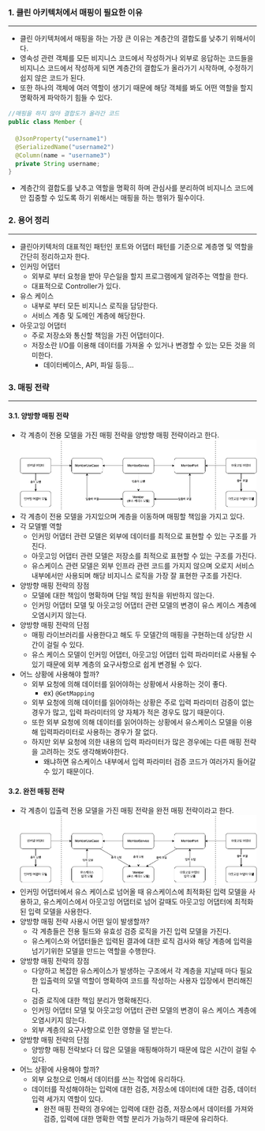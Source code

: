 ### 1. 클린 아키텍처에서 매핑이 필요한 이유
---

- 클린 아키텍처에서 매핑을 하는 가장 큰 이유는 계층간의 결합도를 낮추기 위해서이다.
- 영속성 관련 객체를 모든 비지니스 코드에서 작성하거나 외부로 응답하는 코드들을 비지니스 코드에서 작성하게 되면 계층간의 결합도가 올라가기 시작하며, 수정하기 쉽지 않은 코드가 된다.
- 또한 하나의 객체에 여러 역할이 생기기 때문에 해당 객체를 봐도 어떤 역할을 할지 명확하게 파악하기 힘들 수 있다.
```java
//매핑을 하지 않아 결합도가 올라간 코드
public class Member {

  @JsonProperty("username1")
  @SerializedName("username2")
  @Column(name = "username3")
  private String username;
}
```
- 계층간의 결합도를 낮추고 역할을 명확히 하며 관심사를 분리하여 비지니스 코드에만 집중할 수 있도록 하기 위해서는 매핑을 하는 행위가 필수이다.

### 2. 용어 정리
---

- 클린아키텍처의 대표적인 패턴인 포트와 어댑터 패턴를 기준으로 계층명 및 역할을 간단히 정리하고자 한다. 
- 인커밍 어댑터
  - 외부로 부터 요청을 받아 무슨일을 할지 프로그램에게 알려주는 역할을 한다.
  - 대표적으로 Controller가 있다.
- 유스 케이스
  - 내부로 부터 모든 비지니스 로직을 담당한다.
  - 서비스 계층 및 도메인 계층에 해당한다.
- 아웃고잉 어댑터
  - 주로 저장소와 통신할 책임을 가진 어댑터이다.
  - 저장소란 I/O를 이용해 데이터를 가져올 수 있거나 변경할 수 있는 모든 것을 의미한다. 
    - 데이터베이스, API, 파일 등등…

### 3. 매핑 전략
---

#### 3.1. 양방향 매핑 전략

- 각 계층이 전용 모델을 가진 매핑 전략을 양방향 매핑 전략이라고 한다.
![](./img/양방향매핑전략.png)
- 각 계층이 전용 모델을 가지있으며 계층을 이동하며 매핑할 책임을 가지고 있다.
- 각 모델별 역할
  - 인커밍 어댑터 관련 모델은 외부에 데이터를 최적으로 표현할 수 있는 구조를 가진다.
  - 아웃고잉 어댑터 관련 모델은 저장소를 최적으로 표현할 수 있는 구조를 가진다.
  - 유스케이스 관련 모델은 외부 인프라 관련 코드를 가지지 않으며 오로지 서비스 내부에서만 사용되며 해당 비지니스 로직을 가장 잘 표현한 구조를 가진다.
- 양방향 매핑 전략의 장점
  - 모델에 대한 책임이 명확하며 단일 책임 원칙을 위반하지 않는다.
  - 인커밍 어댑터 모델 및 아웃고잉 어댑터 관련 모델의 변경이 유스 케이스 계층에 오염시키지 않는다.
- 양방향 매핑 전략의 단점
  - 매핑 라이브러리를 사용한다고 해도 두 모델간의 매핑을 구현하는데 상당한 시간이 걸릴 수 있다.
  - 유스 케이스 모델이 인커밍 어댑터, 아웃고잉 어댑터 입력 파라미터로 사용될 수 있기 때문에 외부 계층의 요구사항으로 쉽게 변경될 수 있다.
- 어느 상황에 사용해야 할까?
  - 외부 요청에 의해 데이터를 읽어야하는 상황에서 사용하는 것이 좋다.
    - ex) `@GetMapping`
  - 외부 요청에 의해 데이터를 읽어야하는 상황은 주로 입력 파라미터 검증이 없는 경우가 많고, 입력 파라미터의 양 자체가 적은 경우도 많기 때문이다.
  - 또한 외부 요청에 의해 데이터를 읽어야하는 상황에서 유스케이스 모델을 이용해 입력파라미터로 사용하는 경우가 잘 없다.
  - 하지만 외부 요청에 의한 내용의 입력 파라미터가 많은 경우에는 다른 매핑 전략을 고려하는 것도 생각해봐야한다.
    - 왜냐하면 유스케이스 내부에서 입력 파라미터 검증 코드가 여러가지 들어갈 수 있기 때문이다.

#### 3.2. 완전 매핑 전략
- 각 계층이 입출력 전용 모델을 가진 매핑 전략을 완전 매핑 전략이라고 한다.
![](./img/완전매핑전략.png)
- 인커밍 어댑터에서 유스 케이스로 넘어올 때 유스케이스에 최적화된 입력 모델을 사용하고, 유스케이스에서 아웃고잉 어댑터로 넘어 갈때도 아웃고잉 어댑터에 최적화된 입력 모델을 사용한다.
- 양방향 매핑 전략 사용시 어떤 일이 발생할까?
  - 각 계층들은 전용 필드와 유효성 검증 로직을 가진 입력 모델을 가진다.
  - 유스케이스와 어댑터들은 입력된 결과에 대한 로직 검사와 해당 계층에 입력을 넘기기위한 모델을 만드는 역할을 수행한다.
- 양방향 매핑 전략의 장점
  - 다양하고 복잡한 유스케이스가 발생하는 구조에서 각 계층을 지날때 마다 필요한 입출력의 모델 역할이 명확하여 코드를 작성하는 사용자 입장에서 편리해진다.
  - 검증 로직에 대한 책임 분리가 명확해진다.
  - 인커밍 어댑터 모델 및 아웃고잉 어댑터 관련 모델의 변경이 유스 케이스 계층에 오염시키지 않는다.
  - 외부 계층의 요구사항으로 인한 영향을 덜 받는다.
- 양방향 매핑 전략의 단점
  - 양방향 매핑 전략보다 더 많은 모델을 매핑해야하기 때문에 많은 시간이 걸릴 수 있다.
- 어느 상황에 사용해야 할까?
  - 외부 요청으로 인해서 데이터를 쓰는 작업에 유리하다.
  - 데이터를 작성해야하는 입력에 대한 검증, 저장소에 데이터에 대한 검증, 데이터 입력 세가지 역할이 있다.
    - 완전 매핑 전략의 경우에는 입력에 대한 검증, 저장소에서 데이터를 가져와 검증, 입력에 대한 명확한 역할 분리가 가능하기 때문에 유리하다.


